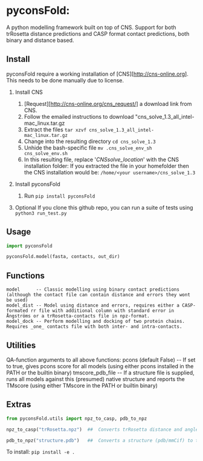 # pyconsFold:
A python modelling framework built on top of CNS.
Support for both trRosetta distance predictions and CASP format contact predictions, both binary and distance based.

## Install
pyconsFold require a working installation of [CNS][http://cns-online.org]. This needs to be done manually due to license.

1. Install CNS
	1. [Request][http://cns-online.org/cns_request/] a download link from CNS.
	2. Follow the emailed instructions to download "cns_solve_1.3_all_intel-mac_linux.tar.gz
	3. Extract the files `tar xzvf cns_solve_1.3_all_intel-mac_linux.tar.gz`
	4. Change into the resulting directory `cd cns_solve_1.3`
	5. Unhide the bash-specific file `mv .cns_solve_env_sh cns_solve_env.sh`
	6. In this resulting file, replace '_CNSsolve_location_' with the CNS installation folder:
	   If you extracted the file in your homefolder then the CNS installation would be: `/home/<your username>/cns_solve_1.3`
2. Install pyconsFold
	1. Run `pip install pyconsFold`

3. Optional
	If you clone this github repo, you can run a suite of tests using `python3 run_test.py`

## Usage
```python
import pyconsFold

pyconsFold.model(fasta, contacts, out_dir)
```

## Functions
	model      -- Classic modelling using binary contact predictions (although the contact file can contain distance and errors they wont be used)
	model_dist -- Model using distance and errors, requires either a CASP-formated rr file with additional column with standard error in Ångströms or a trRosetta-contacts file in npz-format.
	model_dock -- Perform modelling and docking of two protein chains. Requires _one_ contacts file with both inter- and intra-contacts.

## Utilities
QA-function arguments to all above functions:
	pcons (default False) -- If set to true, gives pcons score for all models (using either pcons installed in the PATH or the builtin binary)
	tmscore_pdb_file      -- If a structure file is supplied, runs all models against this (presumed) native structure and reports the TMscore (using either TMscore in the PATH or builtin binary)

## Extras
```python
from pyconsFold.utils import npz_to_casp, pdb_to_npz

npz_to_casp("trRosetta.npz")  ##  Converts trRosetta distance and angle predictions to CASP format in separate files

pdb_to_npz("structure.pdb")   ##  Converts a structure (pdb/mmCif) to trRosetta distances and angles, useful when investigating how well a model conforms to restraints
```

To install: `pip install -e .`
